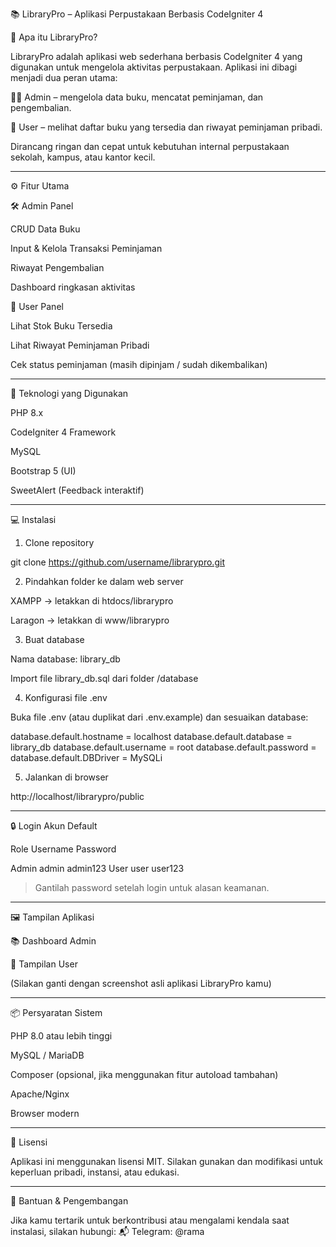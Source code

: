 📚 LibraryPro – Aplikasi Perpustakaan Berbasis CodeIgniter 4

🚀 Apa itu LibraryPro?

LibraryPro adalah aplikasi web sederhana berbasis CodeIgniter 4 yang digunakan untuk mengelola aktivitas perpustakaan. Aplikasi ini dibagi menjadi dua peran utama:

👨‍💼 Admin – mengelola data buku, mencatat peminjaman, dan pengembalian.

👤 User – melihat daftar buku yang tersedia dan riwayat peminjaman pribadi.


Dirancang ringan dan cepat untuk kebutuhan internal perpustakaan sekolah, kampus, atau kantor kecil.


---

⚙️ Fitur Utama

🛠️ Admin Panel

CRUD Data Buku

Input & Kelola Transaksi Peminjaman

Riwayat Pengembalian

Dashboard ringkasan aktivitas


📖 User Panel

Lihat Stok Buku Tersedia

Lihat Riwayat Peminjaman Pribadi

Cek status peminjaman (masih dipinjam / sudah dikembalikan)



---

🧱 Teknologi yang Digunakan

PHP 8.x

CodeIgniter 4 Framework

MySQL

Bootstrap 5 (UI)

SweetAlert (Feedback interaktif)



---

💻 Instalasi

1. Clone repository

git clone https://github.com/username/librarypro.git

2. Pindahkan folder ke dalam web server

XAMPP → letakkan di htdocs/librarypro

Laragon → letakkan di www/librarypro


3. Buat database

Nama database: library_db

Import file library_db.sql dari folder /database


4. Konfigurasi file .env

Buka file .env (atau duplikat dari .env.example) dan sesuaikan database:

database.default.hostname = localhost
database.default.database = library_db
database.default.username = root
database.default.password =
database.default.DBDriver = MySQLi

5. Jalankan di browser

http://localhost/librarypro/public


---

🔒 Login Akun Default

Role	Username	Password

Admin	admin	admin123
User	user	user123


> Gantilah password setelah login untuk alasan keamanan.




---

🖼️ Tampilan Aplikasi

📚 Dashboard Admin


📘 Tampilan User


(Silakan ganti dengan screenshot asli aplikasi LibraryPro kamu)


---

📦 Persyaratan Sistem

PHP 8.0 atau lebih tinggi

MySQL / MariaDB

Composer (opsional, jika menggunakan fitur autoload tambahan)

Apache/Nginx

Browser modern



---

📜 Lisensi

Aplikasi ini menggunakan lisensi MIT.
Silakan gunakan dan modifikasi untuk keperluan pribadi, instansi, atau edukasi.


---

🙋 Bantuan & Pengembangan

Jika kamu tertarik untuk berkontribusi atau mengalami kendala saat instalasi, silakan hubungi:
📬 Telegram: @rama